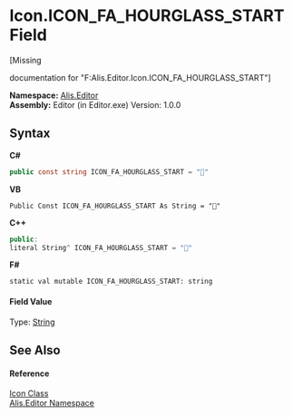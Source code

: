 # Icon.ICON_FA_HOURGLASS_START Field
 

\[Missing <summary> documentation for "F:Alis.Editor.Icon.ICON_FA_HOURGLASS_START"\]

**Namespace:**&nbsp;<a href="b150ade4-39de-a232-5f06-d3cdc1b2c538">Alis.Editor</a><br />**Assembly:**&nbsp;Editor (in Editor.exe) Version: 1.0.0

## Syntax

**C#**<br />
``` C#
public const string ICON_FA_HOURGLASS_START = ""
```

**VB**<br />
``` VB
Public Const ICON_FA_HOURGLASS_START As String = ""
```

**C++**<br />
``` C++
public:
literal String^ ICON_FA_HOURGLASS_START = ""
```

**F#**<br />
``` F#
static val mutable ICON_FA_HOURGLASS_START: string
```


#### Field Value
Type: <a href="https://docs.microsoft.com/dotnet/api/system.string" target="_blank">String</a>

## See Also


#### Reference
<a href="cc0f883c-67f8-f772-c6d7-a60b129f22a7">Icon Class</a><br /><a href="b150ade4-39de-a232-5f06-d3cdc1b2c538">Alis.Editor Namespace</a><br />